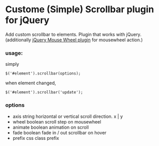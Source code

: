 # Custome (Simple) Scrollbar plugin for jQuery

Add custom scrollbar to elements. Plugin that works with jQuery.
(additionally [jQuery Mouse Wheel plugin](https://github.com/brandonaaron/jquery-mousewheel) for mousewheel action.)

### usage:

simply

    $('#element').scrollbar(options);

when element changed,

	$('#element').scrollbar('update');

### options

* axis string
  horizontal or vertical scroll direction. x | y
* wheel boolean
  scroll step on mousewheel
* animate boolean
  animation on scroll
* fade boolean
  fade in / out scrollbar on hover
* prefix
  css class prefix